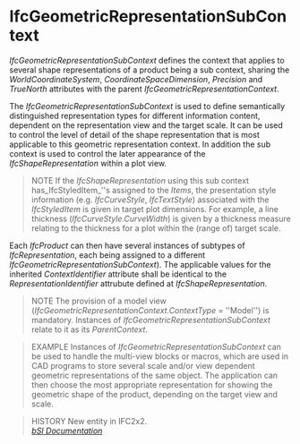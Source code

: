 IfcGeometricRepresentationSubContext
====================================
_IfcGeometricRepresentationSubContext_ defines the context that applies to
several shape representations of a product being a sub context, sharing the
_WorldCoordinateSystem_, _CoordinateSpaceDimension_, _Precision_ and
_TrueNorth_ attributes with the parent _IfcGeometricRepresentationContext_.  
  
The _IfcGeometricRepresentationSubContext_ is used to define semantically
distinguished representation types for different information content,
dependent on the representation view and the target scale. It can be used to
control the level of detail of the shape representation that is most
applicable to this geometric representation context. In addition the sub
context is used to control the later appearance of the
_IfcShapeRepresentation_ within a plot view.  
  
> NOTE  If the _IfcShapeRepresentation_ using this sub context
> has_IfcStyledItem_''s assigned to the _Items_, the presentation style
> information (e.g. _IfcCurveStyle_, _IfcTextStyle_) associated with the
> _IfcStyledItem_ is given in target plot dimensions. For example, a line
> thickness (_IfcCurveStyle.CurveWidth_) is given by a thickness measure
> relating to the thickness for a plot within the (range of) target scale.  
  
Each _IfcProduct_ can then have several instances of subtypes of
_IfcRepresentation_, each being assigned to a different
_IfcGeometricRepresentationSubContext_). The applicable values for the
inherited _ContextIdentifier_ attribute shall be identical to the
_RepresentationIdentifier_ attrubute defined at _IfcShapeRepresentation_.  
  
> NOTE  The provision of a model view
> (_IfcGeometricRepresentationContext.ContextType_ = ''Model'') is mandatory.
> Instances of _IfcGeometricRepresentationSubContext_ relate to it as its
> _ParentContext_.  
  
> EXAMPLE  Instances of _IfcGeometricRepresentationSubContext_ can be used to
> handle the multi-view blocks or macros, which are used in CAD programs to
> store several scale and/or view dependent geometric representations of the
> same object. The application can then choose the most appropriate
> representation for showing the geometric shape of the product, depending on
> the target view and scale.  
  
> HISTORY  New entity in IFC2x2.  
[ _bSI
Documentation_](https://standards.buildingsmart.org/IFC/DEV/IFC4_2/FINAL/HTML/schema/ifcrepresentationresource/lexical/ifcgeometricrepresentationsubcontext.htm)


